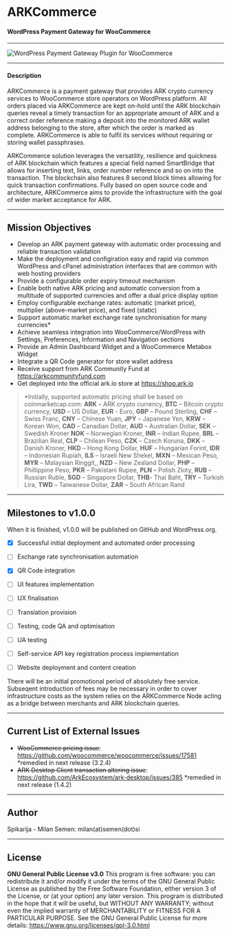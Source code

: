# **ARKCommerce**
#### WordPress Payment Gateway for WooCommerce
----------

![WordPress Payment Gateway Plugin for WooCommerce](https://imgur.com/HaXPX4D.jpg)

----------

#### **Description**
ARKCommerce is a payment gateway that provides ARK crypto currency services to WooCommerce store operators on WordPress platform. All orders placed via ARKCommerce are kept on-hold until the ARK blockchain queries reveal a timely transaction for an appropriate amount of ARK and a correct order reference making a deposit into the monitored ARK wallet address belonging to the store, after which the order is marked as complete. ARKCommerce is able to fulfil its services without requiring or storing wallet passphrases.

ARKCommerce solution leverages the versatility, resilience and quickness of ARK blockchain which features a special field named SmartBridge that allows for inserting text, links, order number reference and so on into the transaction. The blockchain also features 8 second block times allowing for quick transaction confirmations. Fully based on open source code and architecture, ARKCommerce aims to provide the infrastructure with the goal of wider market acceptance for ARK.

----------

## **Mission Objectives**
 - Develop an ARK payment gateway with automatic order processing and reliable transaction validation
 - Make the deployment and configiration easy and rapid via common WordPress and cPanel administration interfaces that are common with web hosting providers
 - Provide a configurable order expiry timeout mechanism
 - Enable both native ARK pricing and automatic conversion from a multitude of supported currencies and offer a dual price display option
 - Employ configurable exchange rates: automatic (market price), multiplier (above-market price), and fixed (static)
 - Support automatic market exchange rate synchronisation for many currencies*
 - Achieve seamless integration into WooCommerce/WordPress with Settings, Preferences, Information and Navigation sections
 - Provide an Admin Dashboard Widget and a WooCommerce Metabox Widget
 - Integrate a QR Code generator for store wallet address
 - Receive support from ARK Community Fund at https://arkcommunityfund.com
 - Get deployed into the official ark.io store at https://shop.ark.io

> *Initially, supported automatic pricing shall be based on coinmarketcap.com: **ARK** – ARK crypto currency, **BTC** – Bitcoin crypto currency, **USD** – US Dollar, **EUR** - Euro, **GBP** – Pound Sterling, **CHF** – Swiss Franc, **CNY** – Chinese Yuan, **JPY** – Japanese Yen, **KRW** – Korean Won, **CAD** – Canadian Dollar, **AUD** – Australian Dollar, **SEK** – Swedish Kroner **NOK** – Norwegian Kroner, **INR** – Indian Rupee, **BRL** – Brazilian Real, **CLP** – Chilean Peso, **CZK** – Czech Koruna, **DKK** – Danish Kroner, **HKD** – Hong Kong Dollar, **HUF** – Hungarian Forint, **IDR** – Indonesian Rupiah, **ILS** – Israeli New Shekel, **MXN** – Mexican Peso, **MYR** – Malaysian Ringgit,, **NZD** – New Zealand Dollar, **PHP** – Phillippine Peso, **PKR** – Pakistani Rupee, **PLN** – Polish Zloty, **RUB** – Russian Ruble, **SGD** – Singapore Dollar, **THB**- Thai Baht, **TRY** – Turkish Lira, **TWD** – Taiwanese Dollar, **ZAR** – South African Rand

----------

## **Milestones to v1.0.0**
When it is finished, v1.0.0 will be published on GitHub and WordPress.org.

  - [x] Successful initial deployment and automated order processing
 
  - [ ] Exchange rate synchronisation automation
 
  - [x] QR Code integration
 
  - [ ] UI features implementation
 
  - [ ] UX finalisation
 
  - [ ] Translation provision
 
  - [ ] Testing, code QA and optimisation
 
  - [ ] UA testing
 
  - [ ] Self-service API key registration process implementation
 
  - [ ] Website deployment and content creation
 
There will be an initial promotional period of absolutely free service. Subseqent introduction of fees may be necessary in order to cover infrastructure costs as the system relies on the ARKCommerce Node acting as a bridge between merchants and ARK blockchain queries.

----------
## **Current List of External Issues**
 - <s>WooCommerce pricing issue</s>: https://github.com/woocommerce/woocommerce/issues/17581
*remedied in next release (3.2.4)
 - <s>ARK Desktop Client transaction altering issue</s>: https://github.com/ArkEcosystem/ark-desktop/issues/385
*remedied in next release (1.4.2)

----------
## **Author**
Spikarija - Milan Semen: milan(at)semen(dot)si

----------
## **License**

**GNU General Public License v3.0**
This program is free software: you can redistribute it and/or modify it under the terms of the GNU General Public License as published by the Free Software Foundation, either version 3 of the License, or (at your option) any later version.
This program is distributed in the hope that it will be useful, but WITHOUT ANY WARRANTY; without even the implied warranty of MERCHANTABILITY or FITNESS FOR A PARTICULAR PURPOSE.  See the GNU General Public License for more details: https://www.gnu.org/licenses/gpl-3.0.html

